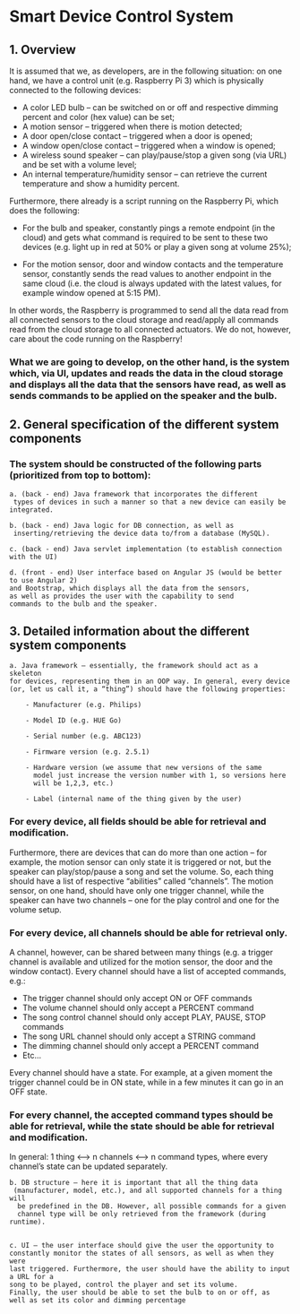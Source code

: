# Smart Device Control System

## 1. Overview

It is assumed that we, as developers, are in the following situation: on one hand, we have a control unit (e.g. Raspberry Pi 3) which is physically connected to the following devices:

- A color LED bulb – can be switched on or off and respective dimming percent and color (hex value) can be set; 
- A motion sensor – triggered when there is motion detected; 
- A door open/close contact – triggered when a door is opened; 
- A window open/close contact – triggered when a window is opened;
- A wireless sound speaker – can play/pause/stop a given song (via URL) and be set with a volume level; 
- An internal temperature/humidity sensor – can retrieve the current temperature and show a humidity percent. 

Furthermore, there already is a script running on the Raspberry Pi, which does the following: 

- For the bulb and speaker, constantly pings a remote endpoint (in the cloud) and gets what command is required to be sent to these two devices (e.g. light up in red at 50% or play a given song at volume 25%); 

- For the motion sensor, door and window contacts and the temperature sensor, constantly sends the read values to another endpoint in the same cloud (i.e. the cloud is always updated with the latest values, for example window opened at 5:15 PM). 

In other words, the Raspberry is programmed to send all the data read from all connected sensors to the cloud storage and read/apply all commands read from the cloud storage to all connected actuators. We do not, however, care about the code running on the Raspberry! 


### What we are going to develop, on the other hand, is the system which, via UI, updates and reads the data in the cloud storage and displays all the data that the sensors have read, as well as sends commands to be applied on the speaker and the bulb.

## 2. General specification of the different system components

### The system should be constructed of the following parts (prioritized from top to bottom): 

    a. (back - end) Java framework that incorporates the different
     types of devices in such a manner so that a new device can easily be integrated. 

    b. (back - end) Java logic for DB connection, as well as
     inserting/retrieving the device data to/from a database (MySQL). 

    c. (back - end) Java servlet implementation (to establish connection with the UI)

    d. (front - end) User interface based on Angular JS (would be better to use Angular 2) 
    and Bootstrap, which displays all the data from the sensors, 
    as well as provides the user with the capability to send
    commands to the bulb and the speaker. 

## 3. Detailed information about the different system components 
    a. Java framework – essentially, the framework should act as a skeleton 
    for devices, representing them in an OOP way. In general, every device 
    (or, let us call it, a “thing”) should have the following properties: 

        - Manufacturer (e.g. Philips) 

        - Model ID (e.g. HUE Go) 

        - Serial number (e.g. ABC123)

        - Firmware version (e.g. 2.5.1) 

        - Hardware version (we assume that new versions of the same 
          model just increase the version number with 1, so versions here
          will be 1,2,3, etc.) 

        - Label (internal name of the thing given by the user)

### For every device, all fields should be able for retrieval and modification. 

Furthermore, there are devices that can do more than one action – for 
example, the motion sensor can only state it is triggered or not, but the 
speaker can play/stop/pause a song and set the volume. So, each thing 
should have a list of respective “abilities” called “channels”. The motion 
sensor, on one hand, should have only one trigger channel, while the 
speaker can have two channels – one for the play control and one for the 
volume setup. 

### For every device, all channels should be able for retrieval only. 

A channel, however, can be shared between many things (e.g. a trigger channel is available and utilized for the motion sensor, the door and the window contact). Every channel should have a list of accepted commands, e.g.: 

- The trigger channel should only accept ON or OFF commands 
- The volume channel should only accept a PERCENT command
- The song control channel should only accept PLAY, PAUSE, STOP commands 
- The song URL channel should only accept a STRING command 
- The dimming channel should only accept a PERCENT command 
- Etc...

Every channel should have a state. For example, at a given moment the trigger channel could be in ON state, while in a few minutes it can go in an OFF state. 

### For every channel, the accepted command types should be able for retrieval, while the state should be able for retrieval and modification. 

In general: 1 thing <--> n channels <--> n command types, where every channel’s state can be updated separately. 

    b. DB structure – here it is important that all the thing data
     (manufacturer, model, etc.), and all supported channels for a thing will
      be predefined in the DB. However, all possible commands for a given 
      channel type will be only retrieved from the framework (during runtime).


    c. UI – the user interface should give the user the opportunity to 
    constantly monitor the states of all sensors, as well as when they were 
    last triggered. Furthermore, the user should have the ability to input a URL for a 
    song to be played, control the player and set its volume. 
    Finally, the user should be able to set the bulb to on or off, as 
    well as set its color and dimming percentage